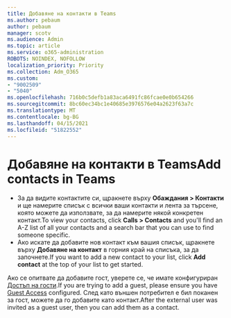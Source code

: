 ```yaml
---
title: Добавяне на контакти в Teams
ms.author: pebaum
author: pebaum
manager: scotv
ms.audience: Admin
ms.topic: article
ms.service: o365-administration
ROBOTS: NOINDEX, NOFOLLOW
localization_priority: Priority
ms.collection: Adm_O365
ms.custom:
- "9002509"
- "5040"
ms.openlocfilehash: 716b0c5defb1a83aca6491fc86fcae0e0b654266
ms.sourcegitcommit: 8bc60ec34bc1e40685e3976576e04a2623f63a7c
ms.translationtype: MT
ms.contentlocale: bg-BG
ms.lasthandoff: 04/15/2021
ms.locfileid: "51822552"
---
```

# <a name="add-contacts-in-teams"></a><span data-ttu-id="8e605-102">Добавяне на контакти в Teams</span><span class="sxs-lookup"><span data-stu-id="8e605-102">Add contacts in Teams</span></span>

- <span data-ttu-id="8e605-103">За да видите контактите си, щракнете върху **Обаждания > Контакти** и ще намерите списък с всички ваши контакти и лента за търсене, която можете да използвате, за да намерите някой конкретен контакт.</span><span class="sxs-lookup"><span data-stu-id="8e605-103">To view your contacts, click **Calls > Contacts** and you'll find an A-Z list of all your contacts and a search bar that you can use to find someone specific.</span></span> 
- <span data-ttu-id="8e605-104">Ако искате да добавите нов контакт към вашия списък, щракнете върху **Добавяне на контакт** в горния край на списъка, за да започнете.</span><span class="sxs-lookup"><span data-stu-id="8e605-104">If you want to add a new contact to your list, click **Add contact** at the top of your list to get started.</span></span>

<span data-ttu-id="8e605-105">Ако се опитвате да добавите гост, уверете се, че имате конфигуриран [Достъп на гости](https://docs.microsoft.com/microsoftteams/set-up-guests).</span><span class="sxs-lookup"><span data-stu-id="8e605-105">If you are trying to add a guest, please ensure you have [Guest Access](https://docs.microsoft.com/microsoftteams/set-up-guests) configured.</span></span> <span data-ttu-id="8e605-106">След като външен потребител е бил поканен за гост, можете да го добавите като контакт.</span><span class="sxs-lookup"><span data-stu-id="8e605-106">After the external user was invited as a guest user, then you can add them as a contact.</span></span>
